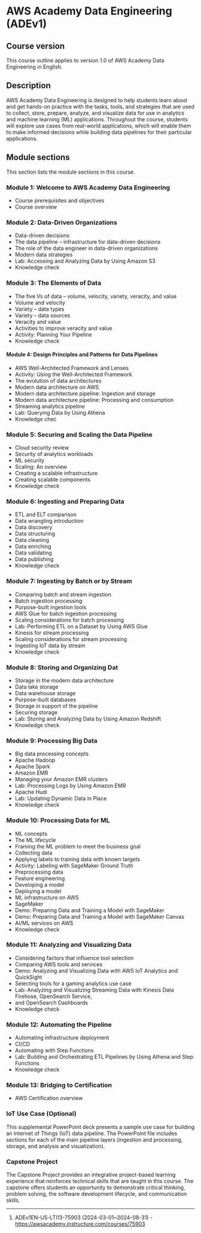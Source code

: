 # AWS Academy Data Engineering (ADEv1)

## Course version

This course outline applies to version 1.0 of AWS Academy Data Engineering in English.

## Description

AWS Academy Data Engineering is designed to help students learn about and get hands-on practice with the tasks, tools, and strategies that are used to collect, store, prepare, analyze, and visualize data for use in analytics and machine learning (ML) applications. Throughout the course, students will explore use cases from real-world applications, which will enable them to make informed decisions while building data pipelines for their particular applications.

## Module sections

This section lists the module sections in this course.

### Module 1: Welcome to AWS Academy Data Engineering

* Course prerequisites and objectives
* Course overview

### Module 2: Data-Driven Organizations

* Data-driven decisions
* The data pipeline – infrastructure for data-driven decisions
* The role of the data engineer in data-driven organizations
* Modern data strategies
* Lab: Accessing and Analyzing Data by Using Amazon S3
* Knowledge check

### Module 3: The Elements of Data

* The five Vs of data – volume, velocity, variety, veracity, and value
* Volume and velocity
* Variety – data types
* Variety – data sources
* Veracity and value
* Activities to improve veracity and value
* Activity: Planning Your Pipeline
* Knowledge check

#### Module 4: Design Principles and Patterns for Data Pipelines

* AWS Well-Architected Framework and Lenses
* Activity: Using the Well-Architected Framework
* The evolution of data architectures
* Modern data architecture on AWS
* Modern data architecture pipeline: Ingestion and storage
* Modern data architecture pipeline: Processing and consumption
* Streaming analytics pipeline
* Lab: Querying Data by Using Athena
* Knowledge chec

### Module 5: Securing and Scaling the Data Pipeline

* Cloud security review
* Security of analytics workloads
* ML security
* Scaling: An overview
* Creating a scalable infrastructure
* Creating scalable components
* Knowledge check

### Module 6: Ingesting and Preparing Data

* ETL and ELT comparison
* Data wrangling introduction
* Data discovery
* Data structuring
* Data cleaning
* Data enriching
* Data validating
* Data publishing
* Knowledge check

### Module 7: Ingesting by Batch or by Stream

* Comparing batch and stream ingestion
* Batch ingestion processing
* Purpose-built ingestion tools
* AWS Glue for batch ingestion processing
* Scaling considerations for batch processing
* Lab: Performing ETL on a Dataset by Using AWS Glue
* Kinesis for stream processing
* Scaling considerations for stream processing
* Ingesting IoT data by stream
* Knowledge check

### Module 8: Storing and Organizing Dat

* Storage in the modern data architecture
* Data lake storage
* Data warehouse storage
* Purpose-built databases
* Storage in support of the pipeline
* Securing storage
* Lab: Storing and Analyzing Data by Using Amazon Redshift
* Knowledge check

### Module 9: Processing Big Data

* Big data processing concepts
* Apache Hadoop
* Apache Spark
* Amazon EMR
* Managing your Amazon EMR clusters
* Lab: Processing Logs by Using Amazon EMR
* Apache Hudi
* Lab: Updating Dynamic Data in Place
* Knowledge check

### Module 10: Processing Data for ML

* ML concepts
* The ML lifecycle
* Framing the ML problem to meet the business goal
* Collecting data
* Applying labels to training data with known targets
* Activity: Labeling with SageMaker Ground Truth
* Preprocessing data
* Feature engineering
* Developing a model
* Deploying a model
* ML infrastructure on AWS
* SageMaker
* Demo: Preparing Data and Training a Model with SageMaker
* Demo: Preparing Data and Training a Model with SageMaker Canvas
* AI/ML services on AWS
* Knowledge check

### Module 11: Analyzing and Visualizing Data

* Considering factors that influence tool selection
* Comparing AWS tools and services
* Demo: Analyzing and Visualizing Data with AWS IoT Analytics and QuickSight
* Selecting tools for a gaming analytics use case
* Lab: Analyzing and Visualizing Streaming Data with Kinesis Data Firehose, OpenSearch Service,
* and OpenSearch Dashboards
* Knowledge check

### Module 12: Automating the Pipeline

* Automating infrastructure deployment
* CI/CD
* Automating with Step Functions
* Lab: Building and Orchestrating ETL Pipelines by Using Athena and Step Functions
* Knowledge check

### Module 13: Bridging to Certification

* AWS Certification overview

### IoT Use Case (Optional)

This supplemental PowerPoint deck presents a sample use case for building an Internet of Things (IoT) data pipeline. The PowerPoint file includes sections for each of the main pipeline layers (ingestion and processing, storage, and analysis and visualization).

### Capstone Project

The Capstone Project provides an integrative project-based learning experience that reinforces technical skills that are taught in this course. The capstone offers students an opportunity to demonstrate critical thinking, problem solving, the software development lifecycle, and communication skills.
 
---

1. ADEv1EN-US-LTI13-75903 (2024-03-01~2024-08-31) - https://awsacademy.instructure.com/courses/75903
